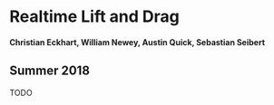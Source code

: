 Realtime Lift and Drag
===

#### Christian Eckhart, William Newey, Austin Quick, Sebastian Seibert

Summer 2018
---

TODO
